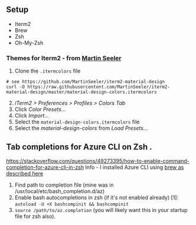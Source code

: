 ## Setup

- Iterm2
- Brew
- Zsh
- Oh-My-Zsh

### Themes for Iterm2 - from [Martin Seeler](https://github.com/MartinSeeler/iterm2-material-design)
1. Clone the `.itermcolors` file
```
# see https://github.com/MartinSeeler/iterm2-material-design
curl -O https://raw.githubusercontent.com/MartinSeeler/iterm2-material-design/master/material-design-colors.itermcolors
```
2. *iTerm2 > Preferences > Profiles > Colors Tab*
3. Click *Color Presets...*
4. Click *Import...*
5. Select the `material-design-colors.itermcolors` file
5. Select the *material-design-colors* from *Load Presets...*


## Tab completions for Azure CLI on Zsh . 
https://stackoverflow.com/questions/49273395/how-to-enable-command-completion-for-azure-cli-in-zsh
Info - I installed Azure CLI using [brew as described here](https://docs.microsoft.com/en-us/cli/azure/install-azure-cli-macos?view=azure-cli-latest)
1. Find path to completion file (mine was in /usr/local/etc/bash_completion.d/az)
2. Enable bash autocompletions in zsh (if it's not enabled already) [1]: 
`autoload -U +X bashcompinit && bashcompinit`
3. `source /path/to/az.completion` (you will likely want this in your startup file for zsh also).
